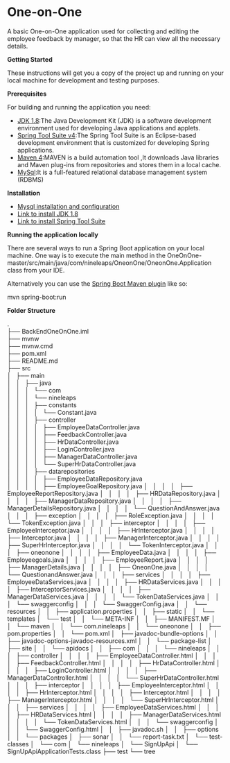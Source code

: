 #
# One-on-One

A basic One-on-One application used for collecting and editing the employee feedback by manager, so that the HR can view all the necessary details.

**Getting Started**

These instructions will get you a copy of the project up and running on your local machine for development and testing purposes.

**Prerequisites**

For building and running the application you need:

- [JDK 1.8](http://www.oracle.com/technetwork/java/javase/downloads/jdk8-downloads-2133151.html):The Java Development Kit (JDK) is a software development environment used for developing Java applications and applets.
- [Spring Tool Suite v4](https://spring.io/tools):The Spring Tool Suite  is an Eclipse-based development environment that is customized for developing Spring applications.
- [Maven 4](https://maven.apache.org/):MAVEN is a build automation tool ,It downloads Java libraries and Maven plug-ins from repositories and stores them in a local cache.
- [MySql](https://www.mysql.com/):It is a full-featured relational database management system (RDBMS)


**Installation**

- [Mysql installation and configuration](https://support.rackspace.com/how-to/installing-mysql-server-on-ubuntu/)
- [Link to install JDK 1.8](http://tipsonubuntu.com/2016/07/31/install-oracle-java-8-9-ubuntu-16-04-linux-mint-18)
- [Link to install Spring Tool Suite](https://spring.io/tools)


**Running the application locally**

There are several ways to run a Spring Boot application on your local machine. One way is to execute the main method in the OneOnOne-master/src/main/java/com/nineleaps/OneonOne/OneonOne.Application  class from your IDE.

Alternatively you can use the [Spring Boot Maven plugin](https://docs.spring.io/spring-boot/docs/current/reference/html/build-tool-plugins-maven-plugin.html) like so:

mvn spring-boot:run

**Folder Structure**
<!-- prettier-ignore-start -->
.\
├── BackEndOneOnOne.iml\
├── mvnw\
├── mvnw.cmd\
├── pom.xml\
├── README.md\
├── src\
│   ├── main\
│   │   ├── java\
│   │   │   └── com\
│   │   │       └── nineleaps\
│   │   │           ├── constants\
│   │   │           │   └── Constant.java\
│   │   │           ├── controller\
│   │   │           │   ├── EmployeeDataController.java\
│   │   │           │   ├── FeedbackController.java\
│   │   │           │   ├── HrDataController.java\
│   │   │           │   ├── LoginController.java\
│   │   │           │   ├── ManagerDataController.java\
│   │   │           │   └── SuperHrDataController.java\
│   │   │           ├── datarepositories\
│   │   │           │   ├── EmployeeDataRepository.java\
│   │   │           │   ├── EmployeeGoalRepository.java
│   │   │           │   ├── EmployeeReportRepository.java
│   │   │           │   ├── HRDataRepository.java
│   │   │           │   ├── ManagerDataRepository.java
│   │   │           │   ├── ManagerDetailsRepository.java
│   │   │           │   └── QuestionAndAnswer.java
│   │   │           ├── exception
│   │   │           │   ├── RoleException.java
│   │   │           │   └── TokenException.java
│   │   │           ├── interceptor
│   │   │           │   ├── EmployeeInterceptor.java
│   │   │           │   ├── HrInterceptor.java
│   │   │           │   ├── Interceptor.java
│   │   │           │   ├── ManagerInterceptor.java
│   │   │           │   ├── SuperHrInterceptor.java
│   │   │           │   └── TokenInterceptor.java
│   │   │           ├── oneonone
│   │   │           │   ├── EmployeeData.java
│   │   │           │   ├── Employeegoals.java
│   │   │           │   ├── EmployeeReport.java
│   │   │           │   ├── ManagerDetails.java
│   │   │           │   ├── OneonOne.java
│   │   │           │   └── QuestionandAnswer.java
│   │   │           ├── services
│   │   │           │   ├── EmployeeDataServices.java
│   │   │           │   ├── HRDataServices.java
│   │   │           │   ├── InterceptorServices.java
│   │   │           │   ├── ManagerDataServices.java
│   │   │           │   └── TokenDataServices.java
│   │   │           └── swaggerconfig
│   │   │               └── SwaggerConfig.java
│   │   └── resources
│   │       ├── application.properties
│   │       ├── static
│   │       └── templates
│   └── test
│   │   └── META-INF
│   │       ├── MANIFEST.MF
│   │       └── maven
│   │           └── com.nineleaps
│   │               └── oneonone
│   │                   ├── pom.properties
│   │                   └── pom.xml
│   ├── javadoc-bundle-options
│   │   ├── javadoc-options-javadoc-resources.xml
│   │   └── package-list
│   ├── site
│   │   └── apidocs
│   │       ├── com
│   │       │   └── nineleaps
│   │       │       ├── controller
│   │       │       │   ├── EmployeeDataController.html
│   │       │       │   ├── FeedbackController.html
│   │       │       │   ├── HrDataController.html
│   │       │       │   ├── LoginController.html
│   │       │       │   ├── ManagerDataController.html
│   │       │       │   └── SuperHrDataController.html
│   │       │       ├── interceptor
│   │       │       │   ├── EmployeeInterceptor.html
│   │       │       │   ├── HrInterceptor.html
│   │       │       │   ├── Interceptor.html
│   │       │       │   ├── ManagerInterceptor.html
│   │       │       │   └── SuperHrInterceptor.html
│   │       │       ├── services
│   │       │       │   ├── EmployeeDataServices.html
│   │       │       │   ├── HRDataServices.html
│   │       │       │   ├── ManagerDataServices.html
│   │       │       │   └── TokenDataServices.html
│   │       │       └── swaggerconfig
│   │       │           └── SwaggerConfig.html
│   │       ├── javadoc.sh
│   │       ├── options
│   │       └── packages
│   ├── sonar
│   │   └── report-task.txt
│   └── test-classes
│       └── com
│           └── nineleaps
│               └── SignUpApi
│                   └── SignUpApiApplicationTests.class
├── test
└── tree
<!-- prettier-ignore-end -->
